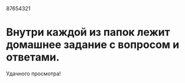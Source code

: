 87654321

# Внутри каждой из папок лежит домашнее задание с вопросом и ответами.
Удачного просмотра!
